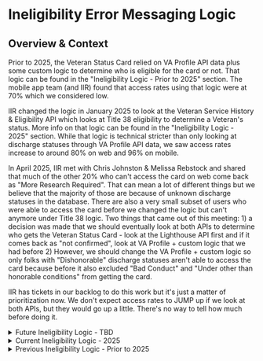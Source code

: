 # Ineligibility Error Messaging Logic 

## Overview & Context
Prior to 2025, the Veteran Status Card relied on VA Profile API data plus some custom logic to determine who is eligible for the card or not. That logic can be found in the "Ineligibility Logic - Prior to 2025" section. The mobile app team (and IIR) found that access rates using that logic were at 70% which we considered low.

IIR changed the logic in January 2025 to look at the Veteran Service History & Eligibility API which looks at Title 38 eligibility to determine a Veteran's status. More info on that logic can be found in the "Ineligibility Logic - 2025" section. While that logic is technical stricter than only looking at discharge statuses through VA Profile API data, we saw access rates increase to around 80% on web and 96% on mobile.

In April 2025, IIR met with Chris Johnston & Melissa Rebstock and shared that much of the other 20% who can't access the card on web come back as "More Research Required". That can mean a lot of different things but we believe that the majority of those are because of unknown discharge statuses in the database. There are also a very small subset of users who were able to access the card before we changed the logic but can't anymore under Title 38 logic. Two things that came out of this meeting: 1) a decision was made that we should eventually look at both APIs to determine who gets the Veteran Status Card - look at the Lighthouse API first and if it comes back as "not confirmed", look at VA Profile + custom logic that we had before 2) However, we should change the VA Profile + custom logic so only folks with "Dishonorable" discharge statuses aren't able to access the card because before it also excluded "Bad Conduct" and "Under other than honorable conditions" from getting the card.

IIR has tickets in our backlog to do this work but it's just a matter of prioritization now. We don't expect access rates to JUMP up if we look at both APIs, but they would go up a little. There's no way to tell how much before doing it.

<details><summary>Future Ineligibility Logic - TBD</summary>

### Summary 

Rather than relying on just the [Veteran Service History & Eligibility API](https://developer.va.gov/explore/api/veteran-service-history-and-eligibility/docs?version=current) to determine who gets the Veteran Status Card, we want to do a combination of the Lighthouse API data and the VA Profile API data that was used prior to 2025. 

- First, look at the Veteran Service History & Eligitbility API > /status endpoint. If a user comes back as "Confirmed", give them access to the Veteran Status Card.

- Second, if a user comes back as "Not Confirmed" check their discharge statuses via VA Profile API and if they have at least one discharge status that isn't unknown or isn't dishonorable, give them access to the Veteran Status Card.

</details>

<details><summary>Current Ineligibility Logic - 2025</summary>

### Summary
   
The Veteran Status Card is shown to users who come back as "Confirmed" in the [Veteran Service History & Eligibility API](https://developer.va.gov/explore/api/veteran-service-history-and-eligibility/docs?version=current) > /status endpoint. The API follows the Title 38 definition of Veteran. If we receive a "Not Confirmed" response from the endpoint, there are four reasons as to why the users isn't confirmed: ERROR, MORE_RESEARCH_REQUIRED, NOT_TITLE_38, and PERSON_NOT_FOUND. If a user comes back with any of these reasons, we surface various error messages to them.

When we reached out to Lighthouse to ask more questions about how those status and reasons are designated, we were given the SSC table below. Green: users who come back as "Confirmed" Yellow: users who come back as MORE_RESEARCH_REQUIRED Orange: users who come back as NOT_TITLE_38

### Service Summary Codes (SSC)
![Screenshot 2025-06-27 at 1 34 26 PM](https://github.com/user-attachments/assets/da908eb7-970f-4a52-9437-0cfed30b8d95)


</details>

<details><summary>Previous Ineligibility Logic - Prior to 2025</summary>

### Parent Component

At the top level, there is a parent component, `src/applications/personalization/profile/components/military-information/MilitaryInformation.jsx`, that decides whether or not the Veteran Status info is shown. If the call to `/profile/service_history` returns successfully with a `serviceHistory` array, then the `ProofOfVeteranStatus` component can display. The `ProofOfVeteranStatus` component is what displays the user's Veteran status card under the "Proof of Veteran status" header. If that `serviceHistory` array is missing, then the `ProofOfVeteranStatus` component does not display.


### ProofOfVeteranStatus component

In `src/applications/personalization/profile/components/proof-of-veteran-status/ProofOfVeteranStatus.jsx `there are 3 paths of logic for displaying the Veteran Status card:

1. If `serviceHistory` is not empty _and_ there is an honorable discharge in that service history (eligibilityMap.includes('Y')), then the Veteran status card is presented to the user.

   - Honorable discharges are classified in `src/applications/personalization/profile/components/proof-of-veteran-status/constants.js `which is listed in the “Discharge Code mappings” section below.

   - Can see this outcome when logged in as[ vets.gov.user+127@gmail.com](http://vets.gov.user+127@gmail.com) on staging.

2. If `serviceHistory` is not empty, there is not an honorable discharge (!eligibilityMap.includes('Y')), _and_ there is a discharge that indicates not honorable (eligibilityMap.includes('N')), then the following message is displayed without the Veteran status card: "Our records show that you’re not eligible for a Veteran status card. To get a Veteran status card, you must have received an honorable discharge for at least one period of service."

   - Could not find any test users for this scenario.

3. If `serviceHistory` is empty _or_ there is not an honorable discharge (!eligibilityMap.includes('Y')) _and_ there is not a discharge that indicates not honorable (!eligibilityMap.includes('N')), then the following message is displayed without the Veteran status card: "We’re sorry. There’s a problem with your discharge status records. We can’t provide a Veteran status card for you right now."

   - This message will appear for those with a discharge code mapping indicator of "Z", as listed in the "Discharge Code mappings" section below.

   - See this message when logged in as[ vets.gov.user+1@gmail.com](http://vets.gov.user+1@gmail.com) on staging.




### Discharge Code mappings

Found this mapping of discharge codes in `src/applications/personalization/profile/components/proof-of-veteran-status/constants.js` that is "used to specify whether or not to display proof of veteran status (only honorable discharge)".

```javascript
{
A: {
name: 'Honorable',
indicator: 'Y',
},
B: {
name: 'Under honorable conditions (general)',
indicator: 'Y',
},
D: {
name: 'Bad conduct',
indicator: 'N',
},
E: {
name: 'Under other than honorable conditions',
indicator: 'N',
},
F: {
name: 'Dishonorable',
indicator: 'N',
},
H: {
name: 'Honorable (Assumed) - GRAS periods only',
indicator: 'Y',
},
J: {
name: 'Honorable for VA purposes',
indicator: 'Y',
},
K: {
name: 'Dishonorable for VA purposes',
indicator: 'N',
},
Y: {
name: 'Uncharacterized',
indicator: 'Z',
},
Z: {
name: 'Unknown',
indicator: 'Z',
},
DVN: {
name: 'DoD provided a NULL or blank value',
indicator: 'Z',
},
DVU: {
name: 'DoD provided a value not in the reference table',
indicator: 'Z',
},
CVI: {
name: 'Value is calculated but created an invalid value',
indicator: 'Z',
},
VNA: {
name: 'Value is not applicable for this record type',
indicator: 'Z',
},
}
```


### How the unit tests document it

- From `src/applications/personalization/profile/tests/e2e/proof-of-veteran-status/proof-of-veteran-status.cypress.spec.js`:

  - If the `dischargeCode` attribute returns as "DVN"(neutral), "F", or the `serviceHistory` attribute array returns empty from `/v0/profile/service_history`, then "Proof of Veteran status" text _should not_ exist on the page.

- From `src/applications/personalization/profile/components/proof-of-veteran-status/ProofOfVeteranStatus.unit.spec.jsx`:

  - If the `characterOfDischargeCode` attribute returns as "A"(eligible), then "Proof of Veteran status" text _should_ exist on the page.

    - What's the difference between `dischargeCode` and `characterOfDischargeCode`?

      - vets-api does not have any mention of `dischargeCode` . It only has `characterOfDischargeCode` which is returned from calls made to[ https://int.vet360.va.gov/profile-service/profile/v3](https://int.vet360.va.gov/profile-service/profile/v3).

      - vets-website shortens `characterOfDischargeCode` to `dischargeCode` in some tests, but relates to the same `serviceHistory` object containing the `characterOfDischargeCode` attribute returned from the call to `/v0/profile/service_history`.

  - Should render the card if service history contains an eligible discharge despite any other discharges. In this test case, the single user has `characterOfDischargeCodes` "A"(eligible), "D"(ineligible), and "DVN"(neutral) within the same `serviceHistory` object.

  - If the `characterOfDischargeCode` attribute returns as "DVN"(neutral), then "We’re sorry. There’s a problem with your discharge status records." text _should_ display on the page.

  - If the `characterOfDischargeCode` attribute returns with "DVN"(neutral) _and_ no "A"(eligible) records, then "Our records show that you’re not eligible for a Veteran status card." text _should_ display on the page.

